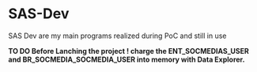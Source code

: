 # SAS-Dev

SAS Dev are my main programs realized during PoC and still in use

<b>TO DO Before Lanching the project ! 
charge the ENT_SOCMEDIAS_USER and BR_SOCMEDIA_SOCMEDIA_USER into memory with Data Explorer.</b>
